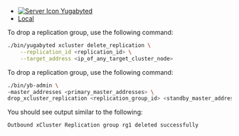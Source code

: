 <!--
+++
private = true
+++
-->

<ul class="nav nav-tabs-alt nav-tabs-yb custom-tabs">
  <li>
    <a href="#yugabyted-drop" class="nav-link active" id="yugabyted-drop-tab" data-bs-toggle="tab"
      role="tab" aria-controls="yugabyted-drop" aria-selected="true">
      <img src="/icons/database.svg" alt="Server Icon">
      Yugabyted
    </a>
  </li>
  <li>
    <a href="#local-drop" class="nav-link" id="local-drop-tab" data-bs-toggle="tab"
      role="tab" aria-controls="local-drop" aria-selected="false">
      <i class="icon-shell"></i>
      Local
    </a>
  </li>
</ul>
<div class="tab-content">
  <div id="yugabyted-drop" class="tab-pane fade show active" role="tabpanel" aria-labelledby="yugabyted-drop-tab">

To drop a replication group, use the following command:

```sh
./bin/yugabyted xcluster delete_replication \
    --replication_id <replication_id> \
    --target_address <ip_of_any_target_cluster_node>
```

  </div>

  <div id="local-drop" class="tab-pane fade " role="tabpanel" aria-labelledby="local-drop-tab">

To drop a replication group, use the following command:

```sh
./bin/yb-admin \
-master_addresses <primary_master_addresses> \
drop_xcluster_replication <replication_group_id> <standby_master_addresses>
```

You should see output similar to the following:

```output
Outbound xCluster Replication group rg1 deleted successfully
```

  </div>
</div>

